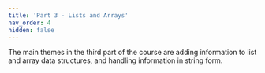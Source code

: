 ```yaml
---
title: 'Part 3 - Lists and Arrays'
nav_order: 4
hidden: false
---
```


The main themes in the third part of the course are adding information to list and array data structures, and handling information in string form.
